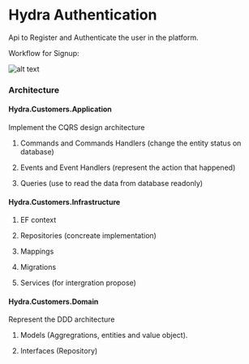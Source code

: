 # Hydra Authentication
Api to Register and Authenticate the user in the platform.

Workflow for Signup:

![alt text](https://github.com/AlexandreYembo/hydra-customers/blob/main/Customer_Architecture.png)

### Architecture

#### Hydra.Customers.Application

Implement the CQRS design architecture

1. Commands and Commands Handlers (change the entity status on database)

2. Events and Event Handlers (represent the action that happened)

3. Queries (use to read the data from database readonly)

#### Hydra.Customers.Infrastructure

1. EF context

2. Repositories (concreate implementation)

3. Mappings

4. Migrations

5. Services (for intergration propose)

#### Hydra.Customers.Domain

Represent the DDD architecture

1. Models (Aggregrations, entities and value object).

2. Interfaces (Repository)
